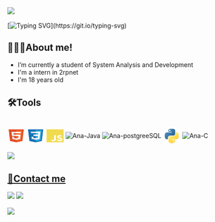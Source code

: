 <img src="https://capsule-render.vercel.app/api?type=rect&color=gradient&customColorList=0,2,3&height=20&section=header&fontColor=ffffff&fontSize=10&text=São%Paulo,Brazil" />

[![Typing SVG](https://readme-typing-svg.herokuapp.com/?color=134f5c&size=35&center=true&vCenter=true&width=1000&lines=Hi,+welcome+to+my+profile,+good+to+have+you+here!)](https://git.io/typing-svg)


## 👩🏽‍💻About me! 
- I’m currently a student of System Analysis and Development
- I'm a intern in 2rpnet
- I'm 18 years old

## 🛠️Tools
<div style="display: inline_block"><br>
  <img align="center" alt="Ana-HTML" height="30" width="40" src="https://raw.githubusercontent.com/devicons/devicon/master/icons/html5/html5-original.svg">
  <img align="center" alt="Ana-CSS" height="30" width="40" src="https://raw.githubusercontent.com/devicons/devicon/master/icons/css3/css3-original.svg">
  <img align="center" alt="Ana-Js" height="30" width="40" src="https://raw.githubusercontent.com/devicons/devicon/master/icons/javascript/javascript-plain.svg">
  <img align="center" alt="Ana-Java" height="40" width="40" src="https://cdn.jsdelivr.net/gh/devicons/devicon/icons/java/java-original-wordmark.svg"/>
  <img align="center" alt="Ana-postgreeSQL" height="40" width="40"src="https://cdn.jsdelivr.net/gh/devicons/devicon/icons/postgresql/postgresql-original-wordmark.svg" />
  <img align="center" alt="Ana-Python" height="40" width="40" src="https://raw.githubusercontent.com/devicons/devicon/master/icons/python/python-original.svg">
  <img align="center" alt="Ana-C" height="40" width="40"  src="https://cdn.jsdelivr.net/gh/devicons/devicon/icons/c/c-plain.svg" />
</div>
<br>
<div>
  <a href="https://github.com/AnaJuliaMM/">
  <img height="180rem" src="https://github-readme-stats.vercel.app/api/top-langs/?username=AnaJuliaMM&layout=compact">
</div>

## 📲Contact me
<div> 
   <a href="https://www.linkedin.com/in/anajulia-mm" target="_blank"><img src="https://img.shields.io/badge/-LinkedIn-%230077B5?style=for-the-badge&logo=linkedin&logoColor=white" target="_blank"></a> 
  <a href = "mailto:ana.martins_2004@outlook.com"><img src="https://img.shields.io/badge/Microsoft_Outlook-0078D4?style=for-the-badge&logo=microsoft-outlook&logoColor=white" target="_blank"></a>
</div>
</br>
<img src="https://capsule-render.vercel.app/api?type=rect&color=gradient&customColorList=0,2,3&height=20&section=header&fontColor=ffffff&fontSize=10&text=São%Paulo,Brazil" />




  

